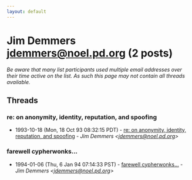 ```yaml
---
layout: default
---
```


# Jim Demmers <jdemmers@noel.pd.org> (2 posts)

_Be aware that many list participants used multiple email addresses over their time active on the list. As such this page may not contain all threads available._

## Threads

### re: on anonymity, identity, reputation, and spoofing
+ 1993-10-18 (Mon, 18 Oct 93 08:32:15 PDT) - [re: on anonymity, identity, reputation, and spoofing](/archive/1993/10/31751ff1612267357e7e50c576f5c4b4ea6d37a48370f6d7827bc0b6d5bc99e2) - _Jim Demmers \<jdemmers@noel.pd.org\>_

### farewell cypherwonks...
+ 1994-01-06 (Thu, 6 Jan 94 07:14:33 PST) - [farewell cypherwonks...](/archive/1994/01/776309a29cb16209199e4c94ddfb82d8abf3fe7e135d12c94fed620deb786ca8) - _Jim Demmers \<jdemmers@noel.pd.org\>_

